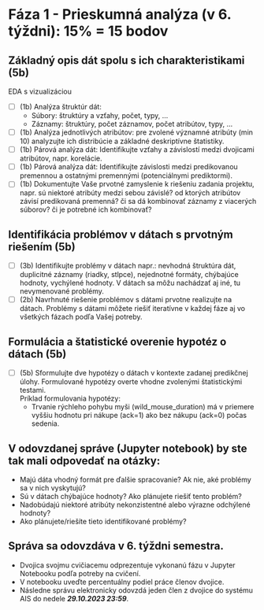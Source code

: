 # Fáza 1 - Prieskumná analýza (v 6. týždni): 15% = 15 bodov

## Základný opis dát spolu s ich charakteristikami (5b)

EDA s vizualizáciou  
 - [ ] (1b) Analýza štruktúr dát: 
   - Súbory: štruktúry a vzťahy, počet, typy, …
   - Záznamy: štruktúry, počet záznamov, počet atribútov, typy, …
 - [ ] (1b) Analýza jednotlivých atribútov: pre zvolené významné atribúty (min 10) analyzujte ich distribúcie a základné deskriptívne štatistiky. 
 - [ ] (1b) Párová analýza dát: Identifikujte vzťahy a závislostí medzi dvojicami atribútov, napr. korelácie.
 - [ ] (1b) Párová analýza dát: Identifikujte závislosti medzi predikovanou premennou a ostatnými premennými (potenciálnymi prediktormi).
 - [ ] (1b) Dokumentujte Vaše prvotné zamyslenie k riešeniu zadania projektu, napr. sú niektoré atribúty medzi sebou závislé? od ktorých atribútov závisí predikovaná premenná? či sa dá kombinovať záznamy z viacerých súborov? či je potrebné ich kombinovať?

## Identifikácia problémov v dátach s prvotným riešením (5b)

 - [ ] (3b) Identifikujte problémy v dátach napr.: nevhodná štruktúra dát, duplicitné záznamy (riadky, stlpce), nejednotné formáty, chýbajúce hodnoty, vychýlené hodnoty. V dátach sa môžu nachádzať aj iné, tu nevymenované problémy. 
 - [ ] (2b) Navrhnuté riešenie problémov s dátami prvotne realizujte na dátach. Problémy s dátami môžete riešiť iteratívne v každej fáze aj vo všetkých fázach podľa Vašej potreby.

## Formulácia a štatistické overenie hypotéz o dátach (5b)

 - [ ] (5b) Sformulujte dve hypotézy o dátach v kontexte zadanej predikčnej úlohy. Formulované hypotézy overte vhodne zvolenými štatistickými testami.  
   Príklad formulovania hypotézy:  
     - Trvanie rýchleho pohybu myši (wild_mouse_duration) má v priemere vyššiu hodnotu pri nákupe (ack=1) ako bez nákupu (ack=0) počas sedenia.

## V odovzdanej správe (Jupyter notebook) by ste tak mali odpovedať na otázky:

 - Majú dáta vhodný formát pre ďalšie spracovanie? Ak nie, aké problémy sa v nich vyskytujú?
 - Sú v dátach chýbajúce hodnoty? Ako plánujete riešiť tento problém? 
 - Nadobúdajú niektoré atribúty nekonzistentné alebo výrazne odchýlené hodnoty? 
 - Ako plánujete/riešíte tieto identifikované problémy?

## Správa sa odovzdáva v 6. týždni semestra.  
 - Dvojica svojmu cvičiacemu odprezentuje vykonanú fázu v Jupyter Notebooku podľa potreby na cvičení.  
 - V notebooku uveďte percentuálny podiel práce členov dvojice.  
 - Následne správu elektronicky odovzdá jeden člen z dvojice do systému AIS do nedele ***29.10.2023 23:59***.  
